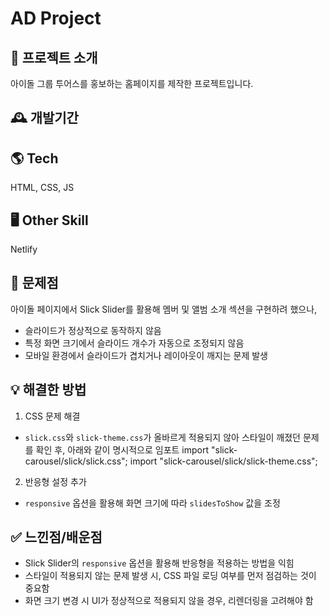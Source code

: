 # AD Project

## 🌈 프로젝트 소개
아이돌 그룹 투어스를 홍보하는 홈페이지를 제작한 프로젝트입니다.

## 🕰️ 개발기간

## 🌎 Tech
HTML, CSS, JS

## 🖥️ Other Skill
Netlify

## 🥺 문제점
아이돌 페이지에서 Slick Slider를 활용해 멤버 및 앨범 소개 섹션을 구현하려 했으나,
- 슬라이드가 정상적으로 동작하지 않음
- 특정 화면 크기에서 슬라이드 개수가 자동으로 조정되지 않음
- 모바일 환경에서 슬라이드가 겹치거나 레이아웃이 깨지는 문제 발생

## 💡 해결한 방법
1. CSS 문제 해결
- `slick.css`와 `slick-theme.css`가 올바르게 적용되지 않아 스타일이 깨졌던 문제를 확인 후, 아래와 같이 명시적으로 임포트
  import "slick-carousel/slick/slick.css";
  import "slick-carousel/slick/slick-theme.css";
2. 반응형 설정 추가
- `responsive` 옵션을 활용해 화면 크기에 따라 `slidesToShow` 값을 조정

## ✅ 느낀점/배운점
- Slick Slider의 `responsive` 옵션을 활용해 반응형을 적용하는 방법을 익힘
- 스타일이 적용되지 않는 문제 발생 시, CSS 파일 로딩 여부를 먼저 점검하는 것이 중요함
- 화면 크기 변경 시 UI가 정상적으로 적용되지 않을 경우, 리렌더링을 고려해야 함
